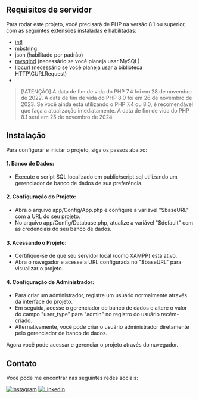 ## Requisitos de servidor

Para rodar este projeto, você precisará de PHP na versão 8.1 ou superior, com as seguintes extensões instaladas e habilitadas:

- [intl](http://php.net/manual/en/intl.requirements.php)
- [mbstring](http://php.net/manual/en/mbstring.installation.php)
- json (habilitado por padrão)
- [mysqlnd](http://php.net/manual/en/mysqlnd.install.php)  (necessário se você planeja usar MySQL)
- [libcurl](http://php.net/manual/en/curl.requirements.php) (necessário se você planeja usar a biblioteca HTTP\CURLRequest)
- 
> [!ATENÇÃO]
> A data de fim de vida do PHP 7.4 foi em 28 de novembro de 2022.
> A data de fim de vida do PHP 8.0 foi em 26 de novembro de 2023.
> Se você ainda está utilizando o PHP 7.4 ou 8.0, é recomendável que faça a atualização imediatamente.
> A data de fim de vida do PHP 8.1 será em 25 de novembro de 2024.

## Instalação

Para configurar e iniciar o projeto, siga os passos abaixo:

#### 1. Banco de Dados:
- Execute o script SQL localizado em public/script.sql utilizando um gerenciador de banco de dados de sua preferência.

#### 2. Configuração do Projeto:
- Abra o arquivo app/Config/App.php e configure a variável "$baseURL" com a URL do seu projeto.
- No arquivo app/Config/Database.php, atualize a variável "$default" com as credenciais do seu banco de dados.

#### 3. Acessando o Projeto:
- Certifique-se de que seu servidor local (como XAMPP) está ativo.
- Abra o navegador e acesse a URL configurada no "$baseURL" para visualizar o projeto.

#### 4. Configuração de Administrador:

- Para criar um administrador, registre um usuário normalmente através da interface do projeto.
- Em seguida, acesse o gerenciador de banco de dados e altere o valor do campo "user_type" para "admin" no registro do usuário recém-criado.
- Alternativamente, você pode criar o usuário administrador diretamente pelo gerenciador de banco de dados.

Agora você pode acessar e gerenciar o projeto através do navegador.

## Contato

Você pode me encontrar nas seguintes redes sociais:

[![Instagram](https://img.shields.io/badge/Instagram-0E6212?style=for-the-badge&logo=instagram&logoColor=white)](https://www.instagram.com/leandroadrian_/)
[![LinkedIn](https://img.shields.io/badge/LinkedIn-0E6212?style=for-the-badge&logo=linkedin&logoColor=white)](https://www.linkedin.com/in/leandro-adrian)
